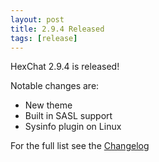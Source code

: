 ```yaml
---
layout: post
title: 2.9.4 Released
tags: [release]
---
```


HexChat 2.9.4 is released!

Notable changes are:
- New theme
- Built in SASL support
- Sysinfo plugin on Linux

For the full list see the [Changelog](https://hexchat.readthedocs.org/en/latest/changelog.html)